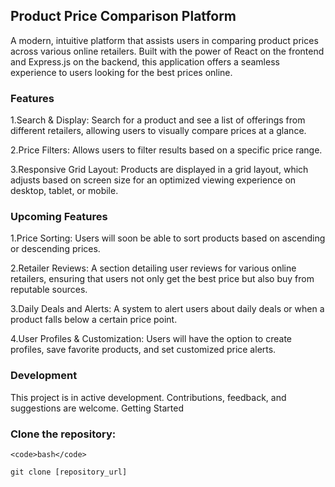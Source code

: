 ## Product Price Comparison Platform

A modern, intuitive platform that assists users in comparing product prices across various online retailers. Built with the power of React on the frontend and Express.js on the backend, this application offers a seamless experience to users looking for the best prices online.

### Features
1.Search & Display: Search for a product and see a list of offerings from different retailers, allowing users to visually compare prices at a glance.

2.Price Filters: Allows users to filter results based on a specific price range.

3.Responsive Grid Layout: Products are displayed in a grid layout, which adjusts based on screen size for an optimized viewing experience on desktop, tablet, or mobile.

### Upcoming Features
1.Price Sorting: Users will soon be able to sort products based on ascending or descending prices.

2.Retailer Reviews: A section detailing user reviews for various online retailers, ensuring that users not only get the best price but also buy from reputable sources.

3.Daily Deals and Alerts: A system to alert users about daily deals or when a product falls below a certain price point.

4.User Profiles & Customization: Users will have the option to create profiles, save favorite products, and set customized price alerts.

### Development

This project is in active development. Contributions, feedback, and suggestions are welcome.
Getting Started

### Clone the repository:

    <code>bash</code>

<code>git clone [repository_url]</code>

